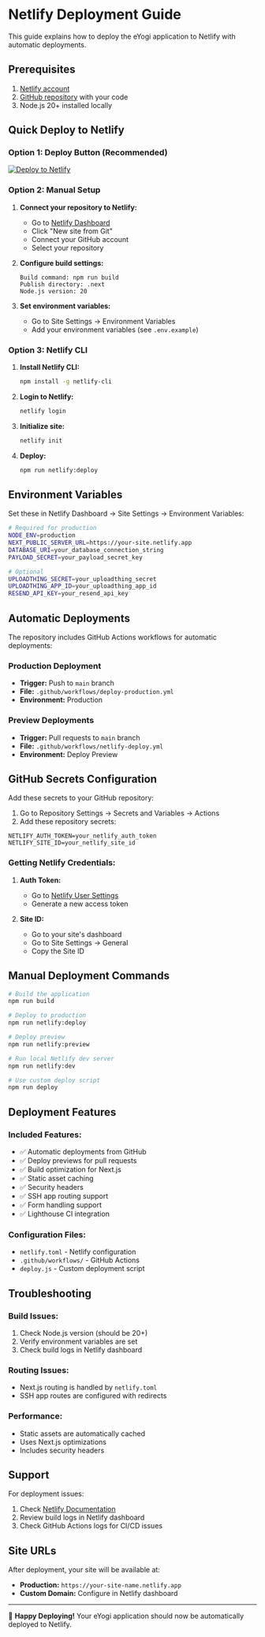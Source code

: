 # Netlify Deployment Guide

This guide explains how to deploy the eYogi application to Netlify with automatic deployments.

## Prerequisites

1. [Netlify account](https://netlify.com)
2. [GitHub repository](https://github.com) with your code
3. Node.js 20+ installed locally

## Quick Deploy to Netlify

### Option 1: Deploy Button (Recommended)

[![Deploy to Netlify](https://www.netlify.com/img/deploy/button.svg)](https://app.netlify.com/start/deploy?repository=https://github.com/kdadks/eyogi-main)

### Option 2: Manual Setup

1. **Connect your repository to Netlify:**
   - Go to [Netlify Dashboard](https://app.netlify.com)
   - Click "New site from Git"
   - Connect your GitHub account
   - Select your repository

2. **Configure build settings:**
   ```
   Build command: npm run build
   Publish directory: .next
   Node.js version: 20
   ```

3. **Set environment variables:**
   - Go to Site Settings → Environment Variables
   - Add your environment variables (see `.env.example`)

### Option 3: Netlify CLI

1. **Install Netlify CLI:**
   ```bash
   npm install -g netlify-cli
   ```

2. **Login to Netlify:**
   ```bash
   netlify login
   ```

3. **Initialize site:**
   ```bash
   netlify init
   ```

4. **Deploy:**
   ```bash
   npm run netlify:deploy
   ```

## Environment Variables

Set these in Netlify Dashboard → Site Settings → Environment Variables:

```bash
# Required for production
NODE_ENV=production
NEXT_PUBLIC_SERVER_URL=https://your-site.netlify.app
DATABASE_URI=your_database_connection_string
PAYLOAD_SECRET=your_payload_secret_key

# Optional
UPLOADTHING_SECRET=your_uploadthing_secret
UPLOADTHING_APP_ID=your_uploadthing_app_id
RESEND_API_KEY=your_resend_api_key
```

## Automatic Deployments

The repository includes GitHub Actions workflows for automatic deployments:

### Production Deployment
- **Trigger:** Push to `main` branch
- **File:** `.github/workflows/deploy-production.yml`
- **Environment:** Production

### Preview Deployments
- **Trigger:** Pull requests to `main` branch
- **File:** `.github/workflows/netlify-deploy.yml`
- **Environment:** Deploy Preview

## GitHub Secrets Configuration

Add these secrets to your GitHub repository:

1. Go to Repository Settings → Secrets and Variables → Actions
2. Add these repository secrets:

```
NETLIFY_AUTH_TOKEN=your_netlify_auth_token
NETLIFY_SITE_ID=your_netlify_site_id
```

### Getting Netlify Credentials:

1. **Auth Token:**
   - Go to [Netlify User Settings](https://app.netlify.com/user/applications)
   - Generate a new access token

2. **Site ID:**
   - Go to your site's dashboard
   - Go to Site Settings → General
   - Copy the Site ID

## Manual Deployment Commands

```bash
# Build the application
npm run build

# Deploy to production
npm run netlify:deploy

# Deploy preview
npm run netlify:preview

# Run local Netlify dev server
npm run netlify:dev

# Use custom deploy script
npm run deploy
```

## Deployment Features

### Included Features:
- ✅ Automatic deployments from GitHub
- ✅ Deploy previews for pull requests
- ✅ Build optimization for Next.js
- ✅ Static asset caching
- ✅ Security headers
- ✅ SSH app routing support
- ✅ Form handling support
- ✅ Lighthouse CI integration

### Configuration Files:
- `netlify.toml` - Netlify configuration
- `.github/workflows/` - GitHub Actions
- `deploy.js` - Custom deployment script

## Troubleshooting

### Build Issues:
1. Check Node.js version (should be 20+)
2. Verify environment variables are set
3. Check build logs in Netlify dashboard

### Routing Issues:
- Next.js routing is handled by `netlify.toml`
- SSH app routes are configured with redirects

### Performance:
- Static assets are automatically cached
- Uses Next.js optimizations
- Includes security headers

## Support

For deployment issues:
1. Check [Netlify Documentation](https://docs.netlify.com)
2. Review build logs in Netlify dashboard
3. Check GitHub Actions logs for CI/CD issues

## Site URLs

After deployment, your site will be available at:
- **Production:** `https://your-site-name.netlify.app`
- **Custom Domain:** Configure in Netlify dashboard

---

🚀 **Happy Deploying!** Your eYogi application should now be automatically deployed to Netlify.